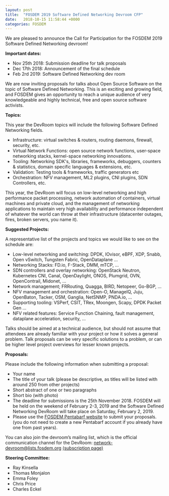 ```yaml
---
layout: post
title:  "FOSDEM 2019 Software Defined Networking Devroom CFP"
date:   2018-10-15 11:58:44 +0000
categories: FOSDEM
---
```


We are pleased to announce the Call for Participation for the FOSDEM 2019 Software Defined Networking devroom!

**Important dates:**
* Nov 25th 2018:  Submission deadline for talk proposals
* Dec 17th 2018:  Announcement of the final schedule
* Feb  2rd 2019:  Software Defined Networking dev room

We are now inviting proposals for talks about Open Source Software on the topic of Software Defined Networking. This is an exciting and growing field, and FOSDEM gives an opportunity to reach a unique audience of very knowledgeable and highly technical, free and open source software activists.

**Topics:**

This year the DevRoom topics will include the following Software Defined Networking fields.

- Infrastructure: virtual switches & routers, routing daemons, firewall, security, etc. 
- Virtual Network Functions: open source network functions, user-space networking stacks, kernel-space networking innovations.
- Tooling: Networking SDK's, libraries, frameworks, debuggers, counters & statistics, domain specific languages & extensions, etc.
- Validation: Testing tools & frameworks, traffic generators etc 
- Orchestration: NFV management, ML2 plugins, CNI plugins, SDN Controllers, etc.

This year, the DevRoom will focus on low-level networking and high performance packet processing, network automation of containers, virtual machines and private cloud, and the management of networking applications to maintain very high availability and performance independent of whatever the world can throw at their infrastructure (datacenter outages, fires, broken servers, you name it).

**Suggested Projects:**

A representative list of the projects and topics we would like to see on the schedule are:

* Low-level networking and switching: DPDK, IOvisor, eBPF, XDP, Snabb, Open vSwitch, Tungsten Fabric, OpenDataplane …
* Networking Stacks: FD.io, F-Stack, DMM, mTCP,  …
* SDN controllers and overlay networking: OpenStack Neutron, Kubernetes CNI, Canal, OpenDaylight, ONOS, Plumgrid, OVN, OpenContrail, Midonet, …
* Network management; FRRouting, Quagga, BIRD, Netopeer, Go-BGP, …
* NFV management and orchestration: Open-O, ManageIQ, Juju, OpenBaton, Tacker, OSM, Ganglia, NetSNMP, PNDA.io, …
* Supporting tooling: VSPerf, CSIT, TRex, Moongen, Scapy, DPDK Packet Gen …
* NFV related features: Service Function Chaining, fault management, dataplane acceleration, security, …

Talks should be aimed at a technical audience, but should not assume that attendees are already familiar with your project or how it solves a general problem. Talk proposals can be very specific solutions to a problem, or can be higher level project overviews for lesser known projects.

**Proposals:**

Please include the following information when submitting a proposal:

* Your name
* The title of your talk (please be descriptive, as titles will be listed with around 250 from other projects)
* Short abstract of one or two paragraphs
* Short bio (with photo)
* The deadline for submissions is the 25th November 2018. FOSDEM will be held on the weekend of February 2-3, 2019 and the Software Defined Networking DevRoom will take place on Saturday, February 2, 2019. 
* Please use the [FOSDEM Pentabarf website](https://penta.fosdem.org/submission/FOSDEM19) to submit your proposals.(you do not need to create a new Pentabarf account if you already have one from past years).

You can also join the devroom’s mailing list, which is the official communication channel for the DevRoom: network-devroom@lists.fosdem.org [(subscription page)](https://lists.fosdem.org/listinfo/network-devroom)

**Steering Committee:**

* Ray Kinsella
* Thomas Monjalon
* Emma Foley
* Chris Price
* Charles Eckel

